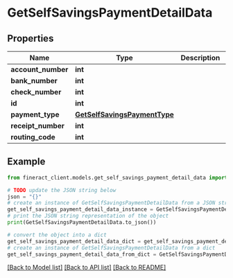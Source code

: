 # GetSelfSavingsPaymentDetailData


## Properties

Name | Type | Description | Notes
------------ | ------------- | ------------- | -------------
**account_number** | **int** |  | [optional] 
**bank_number** | **int** |  | [optional] 
**check_number** | **int** |  | [optional] 
**id** | **int** |  | [optional] 
**payment_type** | [**GetSelfSavingsPaymentType**](GetSelfSavingsPaymentType.md) |  | [optional] 
**receipt_number** | **int** |  | [optional] 
**routing_code** | **int** |  | [optional] 

## Example

```python
from fineract_client.models.get_self_savings_payment_detail_data import GetSelfSavingsPaymentDetailData

# TODO update the JSON string below
json = "{}"
# create an instance of GetSelfSavingsPaymentDetailData from a JSON string
get_self_savings_payment_detail_data_instance = GetSelfSavingsPaymentDetailData.from_json(json)
# print the JSON string representation of the object
print(GetSelfSavingsPaymentDetailData.to_json())

# convert the object into a dict
get_self_savings_payment_detail_data_dict = get_self_savings_payment_detail_data_instance.to_dict()
# create an instance of GetSelfSavingsPaymentDetailData from a dict
get_self_savings_payment_detail_data_from_dict = GetSelfSavingsPaymentDetailData.from_dict(get_self_savings_payment_detail_data_dict)
```
[[Back to Model list]](../README.md#documentation-for-models) [[Back to API list]](../README.md#documentation-for-api-endpoints) [[Back to README]](../README.md)


